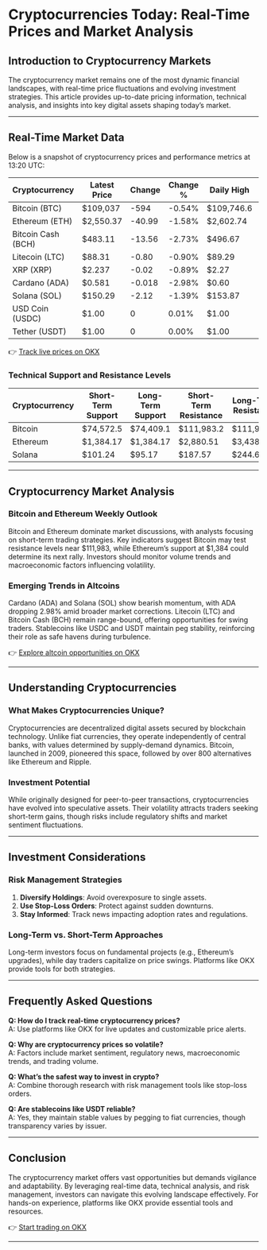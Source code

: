 # Cryptocurrencies Today: Real-Time Prices and Market Analysis  

## Introduction to Cryptocurrency Markets  

The cryptocurrency market remains one of the most dynamic financial landscapes, with real-time price fluctuations and evolving investment strategies. This article provides up-to-date pricing information, technical analysis, and insights into key digital assets shaping today’s market.  

---

## Real-Time Market Data  

Below is a snapshot of cryptocurrency prices and performance metrics at 13:20 UTC:  

| Cryptocurrency | Latest Price | Change | Change % | Daily High | Daily Low |  
|----------------|--------------|--------|----------|------------|-----------|  
| Bitcoin (BTC)  | $109,037     | -594   | -0.54%   | $109,746.6 | $108,601  |  
| Ethereum (ETH) | $2,550.37    | -40.99 | -1.58%   | $2,602.74  | $2,528.57 |  
| Bitcoin Cash (BCH) | $483.11  | -13.56 | -2.73%   | $496.67    | $469.59   |  
| Litecoin (LTC) | $88.31       | -0.80  | -0.90%   | $89.29     | $87.10    |  
| XRP (XRP)      | $2.237       | -0.02  | -0.89%   | $2.27      | $2.21     |  
| Cardano (ADA)  | $0.581       | -0.018 | -2.98%   | $0.60      | $0.57     |  
| Solana (SOL)   | $150.29      | -2.12  | -1.39%   | $153.87    | $149.16   |  
| USD Coin (USDC) | $1.00       | 0      | 0.01%    | $1.00      | $1.00     |  
| Tether (USDT)  | $1.00        | 0      | 0.00%    | $1.00      | $1.00     |  

👉 [Track live prices on OKX](https://bit.ly/okx-bonus)  

### Technical Support and Resistance Levels  

| Cryptocurrency | Short-Term Support | Long-Term Support | Short-Term Resistance | Long-Term Resistance |  
|----------------|--------------------|-------------------|-----------------------|----------------------|  
| Bitcoin        | $74,572.5          | $74,409.1         | $111,983.2            | $111,983.2           |  
| Ethereum       | $1,384.17          | $1,384.17         | $2,880.51             | $3,438.00            |  
| Solana         | $101.24            | $95.17            | $187.57               | $244.69              |  

---

## Cryptocurrency Market Analysis  

### Bitcoin and Ethereum Weekly Outlook  

Bitcoin and Ethereum dominate market discussions, with analysts focusing on short-term trading strategies. Key indicators suggest Bitcoin may test resistance levels near $111,983, while Ethereum’s support at $1,384 could determine its next rally. Investors should monitor volume trends and macroeconomic factors influencing volatility.  

### Emerging Trends in Altcoins  

Cardano (ADA) and Solana (SOL) show bearish momentum, with ADA dropping 2.98% amid broader market corrections. Litecoin (LTC) and Bitcoin Cash (BCH) remain range-bound, offering opportunities for swing traders. Stablecoins like USDC and USDT maintain peg stability, reinforcing their role as safe havens during turbulence.  

👉 [Explore altcoin opportunities on OKX](https://bit.ly/okx-bonus)  

---

## Understanding Cryptocurrencies  

### What Makes Cryptocurrencies Unique?  

Cryptocurrencies are decentralized digital assets secured by blockchain technology. Unlike fiat currencies, they operate independently of central banks, with values determined by supply-demand dynamics. Bitcoin, launched in 2009, pioneered this space, followed by over 800 alternatives like Ethereum and Ripple.  

### Investment Potential  

While originally designed for peer-to-peer transactions, cryptocurrencies have evolved into speculative assets. Their volatility attracts traders seeking short-term gains, though risks include regulatory shifts and market sentiment fluctuations.  

---

## Investment Considerations  

### Risk Management Strategies  

1. **Diversify Holdings**: Avoid overexposure to single assets.  
2. **Use Stop-Loss Orders**: Protect against sudden downturns.  
3. **Stay Informed**: Track news impacting adoption rates and regulations.  

### Long-Term vs. Short-Term Approaches  

Long-term investors focus on fundamental projects (e.g., Ethereum’s upgrades), while day traders capitalize on price swings. Platforms like OKX provide tools for both strategies.  

---

## Frequently Asked Questions  

**Q: How do I track real-time cryptocurrency prices?**  
A: Use platforms like OKX for live updates and customizable price alerts.  

**Q: Why are cryptocurrency prices so volatile?**  
A: Factors include market sentiment, regulatory news, macroeconomic trends, and trading volume.  

**Q: What’s the safest way to invest in crypto?**  
A: Combine thorough research with risk management tools like stop-loss orders.  

**Q: Are stablecoins like USDT reliable?**  
A: Yes, they maintain stable values by pegging to fiat currencies, though transparency varies by issuer.  

---

## Conclusion  

The cryptocurrency market offers vast opportunities but demands vigilance and adaptability. By leveraging real-time data, technical analysis, and risk management, investors can navigate this evolving landscape effectively. For hands-on experience, platforms like OKX provide essential tools and resources.  

👉 [Start trading on OKX](https://bit.ly/okx-bonus)  

---
